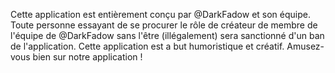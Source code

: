 Cette application est entièrement conçu par @DarkFadow et son équipe. Toute personne essayant de se procurer le rôle de créateur de membre de l'équipe de @DarkFadow sans l'être (illégalement) sera sanctionné d'un ban de l'application. Cette application est a but humoristique et créatif. Amusez-vous bien sur notre application !
